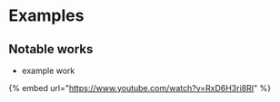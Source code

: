 # Examples

## Notable works

* example work

{% embed url="https://www.youtube.com/watch?v=RxD6H3ri8RI" %}

